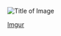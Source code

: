 ![Title of Image](http://placehold.it/300&text=map+of+nyc+schools)

[Imgur](http://i.imgur.com/a018Ofk.png)